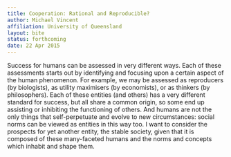 ```yaml
---
title: Cooperation: Rational and Reproducible?
author: Michael Vincent
affiliation: University of Queensland
layout: bite
status: forthcoming
date: 22 Apr 2015
---
```


Success for humans can be assessed in very different ways. Each of these assessments starts out by identifying and focusing upon a certain aspect of the human phenomenon. For example, we may be assessed as reproducers (by biologists), as utility maximisers (by economists), or as thinkers (by philosophers). Each of these entities (and others) has a very different standard for success, but all share a common origin, so some end up assisting or inhibiting the functioning of others. And humans are not the only things that self-perpetuate and  evolve to new circumstances: social norms can be viewed as entities in this way too. I want to consider the prospects for yet another entity, the stable society, given that it is composed of these many-faceted humans and the norms and concepts which inhabit and shape them.